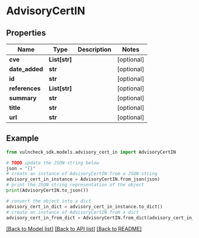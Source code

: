 # AdvisoryCertIN


## Properties

Name | Type | Description | Notes
------------ | ------------- | ------------- | -------------
**cve** | **List[str]** |  | [optional] 
**date_added** | **str** |  | [optional] 
**id** | **str** |  | [optional] 
**references** | **List[str]** |  | [optional] 
**summary** | **str** |  | [optional] 
**title** | **str** |  | [optional] 
**url** | **str** |  | [optional] 

## Example

```python
from vulncheck_sdk.models.advisory_cert_in import AdvisoryCertIN

# TODO update the JSON string below
json = "{}"
# create an instance of AdvisoryCertIN from a JSON string
advisory_cert_in_instance = AdvisoryCertIN.from_json(json)
# print the JSON string representation of the object
print(AdvisoryCertIN.to_json())

# convert the object into a dict
advisory_cert_in_dict = advisory_cert_in_instance.to_dict()
# create an instance of AdvisoryCertIN from a dict
advisory_cert_in_from_dict = AdvisoryCertIN.from_dict(advisory_cert_in_dict)
```
[[Back to Model list]](../README.md#documentation-for-models) [[Back to API list]](../README.md#documentation-for-api-endpoints) [[Back to README]](../README.md)


